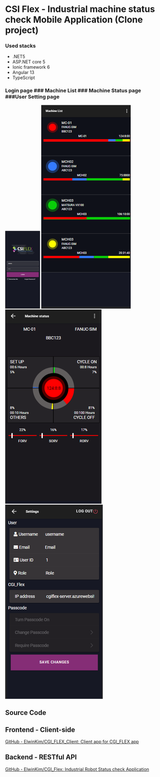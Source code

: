 # CSI Flex - Industrial machine status check Mobile Application (Clone project)

### Used stacks

- .NET5
- ASP.NET core 5
- Ionic framework 6
- Angular 13
- TypeScript

### Login page                     ### Machine List                       ### Machine Status page            ###User Setting page
<img src="/src/assets/Login.png" height="250px"> <img src="/src/assets/MachineList.png"> <img src="/src/assets/Status.png"> <img src="/src/assets/UserSetting.png">



## Source Code

## Frontend - Client-side

[GitHub - ElwinKim/CGI_FLEX_Client: Client app for CGI_FLEX app](https://github.com/ElwinKim/CGI_FLEX_Client)

## Backend - RESTful API

[GitHub - ElwinKim/CGI_Flex: Industrial Robot Status check Application](https://github.com/ElwinKim/CGI_Flex)
